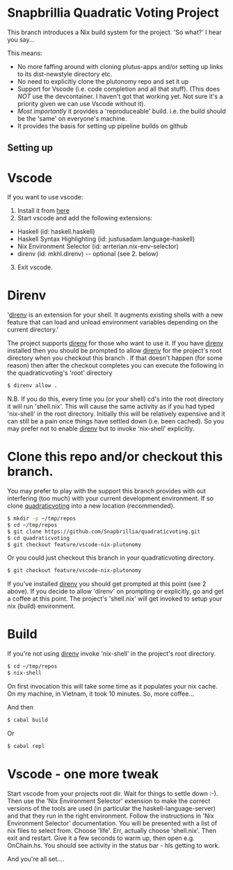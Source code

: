 # Snapbrillia Quadratic Voting Project

This branch introduces a Nix build system for the project. 'So what?' I hear you say...

This means: 
- No more faffing around with cloning plutus-apps and/or setting up links to its dist-newstyle directory etc.
- No need to explicitly clone the plutonomy repo and set it up
- Support for Vscode (i.e. code completion and all that stuff). (This does *NOT* use the devcontainer. I haven't got that working yet. Not sure it's a priority given we can use Vscode without it).
- *Most importantly* it provides a 'reproduceable' build. i.e. the build should be the 'same' on everyone's machine.
- It provides the basis for setting up pipeline builds on github

## Setting up

# Vscode
   If you want to use vscode:
1. Install it from [here](https://code.visualstudio.com/download)
2. Start vscode and add the following extensions:
- Haskell (id: haskell.haskell)
- Haskell Syntax Highlighting (id: justusadam.language-haskell)
- Nix Environment Selector (id: arrterian.nix-env-selector)
- direnv (id: mkhl.direnv) -- optional (see 2. below)
3. Exit vscode.

# Direnv
   '[direnv](https://direnv.net) is an extension for your shell. It augments existing shells with a new feature that can load and unload environment variables depending on the current directory.'

   The project supports [direnv](https://direnv.net) for those who want to use it. If you have [direnv](https://direnv.net) installed then you should be prompted to allow [direnv](https://direnv.net) for the project's root directory when you checkout this branch . If that doesn't happen (for some reason) then after the checkout completes you can execute the following in the quadraticvoting's 'root' directory
   ```bash
   $ direnv allow .
   ```
   N.B. If you do this, every time you (or your shell) cd's into the root directory it will run 'shell.nix'. This will cause the same activity as if you had typed 'nix-shell' in the root directory. Initially this will be relatively expensive and it can still be a pain once things have settled down (i.e. been cached). So you may prefer not to enable [direnv](https://direnv.net) but to invoke 'nix-shell' explicitly.

# Clone this repo and/or checkout this branch.
   You may prefer to play with the support this branch provides with out interfering (too much) with your current development environment. If so clone [quadraticvoting](https://github.com/Snapbrillia/quadraticvoting) into a new location (recommended). 
   ```bash
   $ mkdir -p ~/tmp/repos
   $ cd ~/tmp/repos
   $ git clone https://github.com/Snapbrillia/quadraticvoting.git
   $ cd quadraticvoting
   $ git checkout feature/vscode-nix-plutonomy
   ```
   Or you could just checkout this branch in your quadraticvoting directory.
   ```bash
   $ git checkout feature/vscode-nix-plutonomy
   ```
   If you've installed [direnv](https://direnv.net) you should get prompted at this point (see 2 above). If you decide to allow 'direnv' on prompting or explicitly, go and get a coffee at this point. The project's 'shell.nix' will get invoked to setup your nix (build) environment.

# Build
   If you're not using [direnv](https://direnv.net) invoke 'nix-shell' in the project's root directory.
   ```bash
   $ cd ~/tmp/repos
   $ nix-shell
   ```
   On first invocation this will take some time as it populates your nix cache. On my machine, in Vietnam, it took 10 minutes. So, more coffee...
   
   And then
   ```bash
   $ cabal build
   ```

   Or
   ```bash
   $ cabal repl
   ```

# Vscode - one more tweak
   Start vscode from your projects root dir. Wait for things to settle down :-). Then use the 'Nix Environment Selector'
   extension to make the correct versions of the tools are used (in particular the haskell-language-server) and that they run in the right environment. Follow the instructions in 'Nix Environment Selector' documentation. You will be presented with a list of nix files to select from. Choose 'life'. Err, actually choose 'shell.nix'. Then exit and restart. Give it a few seconds to warm up, then open e.g. OnChain.hs. You should see activity in the status bar - hls getting to work. 

And you're all set....


